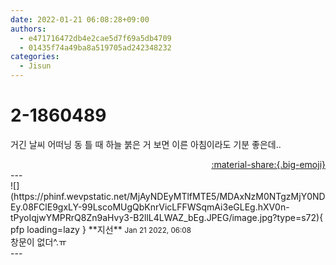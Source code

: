 ```yaml
---
date: 2022-01-21 06:08:28+09:00
authors:
  - e471716472db4e2cae5d7f69a5db4709
  - 01435f74a49ba8a519705ad242348232
categories:
  - Jisun
---
```


# 2-1860489

<div class="post-container" markdown="1">
<div class="content-container md-sidebar__scrollwrap" markdown="1">

거긴 날씨 어떠닝 동 틀 때 하늘 붉은 거 보면 이른 아침이라도 기분 좋은데.. 

</div>
</div>

<div style="text-align: right;" markdown="1">
<a href="https://weverse.io/fromis9/fanpost/2-1860489" style="text-align: right;">:material-share:{.big-emoji}</a>
</div>
---

<div class="comments-container md-sidebar__scrollwrap" markdown="1">
<div class="comment" markdown="1">
<div class='id-container' markdown="1">
![](https://phinf.wevpstatic.net/MjAyNDEyMTlfMTE5/MDAxNzM0NTgzMjY0NDEy.08FClE9gxLY-99LscoMUgQbKnrVicLFFWSqmAi3eGLEg.hXV0n-tPyoIqjwYMPRrQ8Zn9aHvy3-B2llL4LWAZ_bEg.JPEG/image.jpg?type=s72){ pfp loading=lazy }
**<span class="artist">지선</span>** <small>Jan 21 2022, 06:08</small><br>
</div>
<div class='comment-body' markdown="1">
창문이 없더^.ㅠ
</div>
</div>
</div>
---
